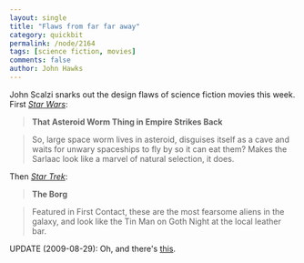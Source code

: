 ```yaml
---
layout: single 
title: "Flaws from far far away" 
category: quickbit
permalink: /node/2164
tags: [science fiction, movies] 
comments: false 
author: John Hawks 
---
```


John Scalzi snarks out the design flaws of science fiction movies this week. First <a href="http://blogs.amctv.com/scifi-scanner/2009/08/bad-designs-in-star-wars.php"><i>Star Wars</i></a>: 

<blockquote><b>That Asteroid Worm Thing in Empire Strikes Back</b></blockquote>

<blockquote>So, large space worm lives in asteroid, disguises itself as a cave and waits for unwary spaceships to fly by so it can eat them? Makes the Sarlaac look like a marvel of natural selection, it does.</blockquote>

Then <a href="http://blogs.amctv.com/scifi-scanner/2009/08/bad-designs-in-star-trek.php"><i>Star Trek</i></a>: 

<blockquote><b>The Borg</b></blockquote>

<blockquote>Featured in First Contact, these are the most fearsome aliens in the galaxy, and look like the Tin Man on Goth Night at the local leather bar.</blockquote>

UPDATE (2009-08-29): Oh, and there's <a href="http://www.troutman.org/humor/startrek.html">this</a>.

